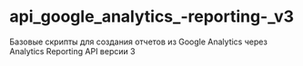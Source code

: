 # api_google_analytics_-reporting-_v3
Базовые скрипты для создания отчетов из Google Analytics через Analytics Reporting API версии 3

